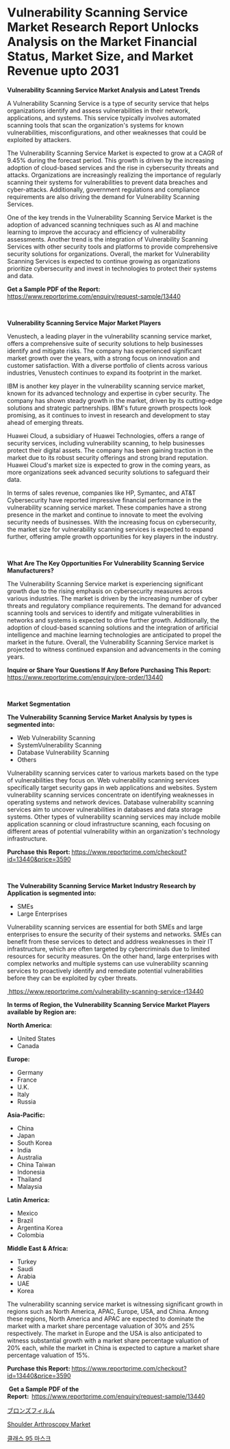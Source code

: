 <p><h1>Vulnerability Scanning Service Market Research Report Unlocks Analysis on the Market Financial Status, Market Size, and Market Revenue upto 2031</h1></p><p><strong>Vulnerability Scanning Service Market Analysis and Latest Trends</strong></p>
<p><p>A Vulnerability Scanning Service is a type of security service that helps organizations identify and assess vulnerabilities in their network, applications, and systems. This service typically involves automated scanning tools that scan the organization's systems for known vulnerabilities, misconfigurations, and other weaknesses that could be exploited by attackers.</p><p>The Vulnerability Scanning Service Market is expected to grow at a CAGR of 9.45% during the forecast period. This growth is driven by the increasing adoption of cloud-based services and the rise in cybersecurity threats and attacks. Organizations are increasingly realizing the importance of regularly scanning their systems for vulnerabilities to prevent data breaches and cyber-attacks. Additionally, government regulations and compliance requirements are also driving the demand for Vulnerability Scanning Services.</p><p>One of the key trends in the Vulnerability Scanning Service Market is the adoption of advanced scanning techniques such as AI and machine learning to improve the accuracy and efficiency of vulnerability assessments. Another trend is the integration of Vulnerability Scanning Services with other security tools and platforms to provide comprehensive security solutions for organizations. Overall, the market for Vulnerability Scanning Services is expected to continue growing as organizations prioritize cybersecurity and invest in technologies to protect their systems and data.</p></p>
<p><strong>Get a Sample PDF of the Report:&nbsp;</strong> <a href="https://www.reportprime.com/enquiry/request-sample/13440">https://www.reportprime.com/enquiry/request-sample/13440</a></p>
<p>&nbsp;</p>
<p><strong>Vulnerability Scanning Service Major Market Players</strong></p>
<p><p>Venustech, a leading player in the vulnerability scanning service market, offers a comprehensive suite of security solutions to help businesses identify and mitigate risks. The company has experienced significant market growth over the years, with a strong focus on innovation and customer satisfaction. With a diverse portfolio of clients across various industries, Venustech continues to expand its footprint in the market.</p><p>IBM is another key player in the vulnerability scanning service market, known for its advanced technology and expertise in cyber security. The company has shown steady growth in the market, driven by its cutting-edge solutions and strategic partnerships. IBM's future growth prospects look promising, as it continues to invest in research and development to stay ahead of emerging threats.</p><p>Huawei Cloud, a subsidiary of Huawei Technologies, offers a range of security services, including vulnerability scanning, to help businesses protect their digital assets. The company has been gaining traction in the market due to its robust security offerings and strong brand reputation. Huawei Cloud's market size is expected to grow in the coming years, as more organizations seek advanced security solutions to safeguard their data.</p><p>In terms of sales revenue, companies like HP, Symantec, and AT&T Cybersecurity have reported impressive financial performance in the vulnerability scanning service market. These companies have a strong presence in the market and continue to innovate to meet the evolving security needs of businesses. With the increasing focus on cybersecurity, the market size for vulnerability scanning services is expected to expand further, offering ample growth opportunities for key players in the industry.</p></p>
<p>&nbsp;</p>
<p><strong>What Are The Key Opportunities For Vulnerability Scanning Service Manufacturers?</strong></p>
<p><p>The Vulnerability Scanning Service market is experiencing significant growth due to the rising emphasis on cybersecurity measures across various industries. The market is driven by the increasing number of cyber threats and regulatory compliance requirements. The demand for advanced scanning tools and services to identify and mitigate vulnerabilities in networks and systems is expected to drive further growth. Additionally, the adoption of cloud-based scanning solutions and the integration of artificial intelligence and machine learning technologies are anticipated to propel the market in the future. Overall, the Vulnerability Scanning Service market is projected to witness continued expansion and advancements in the coming years.</p></p>
<p><strong>Inquire or Share Your Questions If Any Before Purchasing This Report:</strong> <a href="https://www.reportprime.com/enquiry/pre-order/13440">https://www.reportprime.com/enquiry/pre-order/13440</a></p>
<p>&nbsp;</p>
<p><strong>Market Segmentation</strong></p>
<p><strong>The Vulnerability Scanning Service Market Analysis by types is segmented into:</strong></p>
<p><ul><li>Web Vulnerability Scanning</li><li>SystemVulnerability Scanning</li><li>Database Vulnerability Scanning</li><li>Others</li></ul></p>
<p><p>Vulnerability scanning services cater to various markets based on the type of vulnerabilities they focus on. Web vulnerability scanning services specifically target security gaps in web applications and websites. System vulnerability scanning services concentrate on identifying weaknesses in operating systems and network devices. Database vulnerability scanning services aim to uncover vulnerabilities in databases and data storage systems. Other types of vulnerability scanning services may include mobile application scanning or cloud infrastructure scanning, each focusing on different areas of potential vulnerability within an organization's technology infrastructure.</p></p>
<p><strong>Purchase this Report:&nbsp;</strong><a href="https://www.reportprime.com/checkout?id=13440&price=3590">https://www.reportprime.com/checkout?id=13440&price=3590</a></p>
<p>&nbsp;</p>
<p><strong>The Vulnerability Scanning Service Market Industry Research by Application is segmented into:</strong></p>
<p><ul><li>SMEs</li><li>Large Enterprises</li></ul></p>
<p><p>Vulnerability scanning services are essential for both SMEs and large enterprises to ensure the security of their systems and networks. SMEs can benefit from these services to detect and address weaknesses in their IT infrastructure, which are often targeted by cybercriminals due to limited resources for security measures. On the other hand, large enterprises with complex networks and multiple systems can use vulnerability scanning services to proactively identify and remediate potential vulnerabilities before they can be exploited by cyber threats.</p></p>
<p><a href="https://www.reportprime.com/vulnerability-scanning-service-r13440">&nbsp;https://www.reportprime.com/vulnerability-scanning-service-r13440</a></p>
<p><strong>In terms of Region, the Vulnerability Scanning Service Market Players available by Region are:</strong></p>
<p>
    <p> <strong> North America: </strong>
        <ul>
            <li>United States</li>
            <li>Canada</li>
        </ul>
        </p> 
    <p> <strong> Europe: </strong>
        <ul>
            <li>Germany</li>
            <li>France</li>
            <li>U.K.</li>
            <li>Italy</li>
            <li>Russia</li>
        </ul>
        </p> 
    <p> <strong> Asia-Pacific: </strong>
        <ul>
            <li>China</li>
            <li>Japan</li>
            <li>South Korea</li>
            <li>India</li>
            <li>Australia</li>
            <li>China Taiwan</li>
            <li>Indonesia</li>
            <li>Thailand</li>
            <li>Malaysia</li>
        </ul>
        </p> 
    <p> <strong> Latin America: </strong>
        <ul>
            <li>Mexico</li>
            <li>Brazil</li>
            <li>Argentina Korea</li>
            <li>Colombia</li>
        </ul>
        </p> 
    <p> <strong> Middle East & Africa: </strong>
        <ul>
            <li>Turkey</li>
            <li>Saudi</li>
            <li>Arabia</li>
            <li>UAE</li>
            <li>Korea</li>
        </ul>
    </p>
    </p>
<p><p>The vulnerability scanning service market is witnessing significant growth in regions such as North America, APAC, Europe, USA, and China. Among these regions, North America and APAC are expected to dominate the market with a market share percentage valuation of 30% and 25% respectively. The market in Europe and the USA is also anticipated to witness substantial growth with a market share percentage valuation of 20% each, while the market in China is expected to capture a market share percentage valuation of 15%.</p></p>
<p><strong>Purchase this Report: </strong><a href="https://www.reportprime.com/checkout?id=13440&price=3590">https://www.reportprime.com/checkout?id=13440&price=3590</a></p>
<p>&nbsp;<strong>Get a Sample PDF of the Report:&nbsp;&nbsp;</strong><a href="https://www.reportprime.com/enquiry/request-sample/13440">https://www.reportprime.com/enquiry/request-sample/13440</a></p>
<p><strong></strong></p>
<p><p><a href="https://github.com/ihabdkwlxs948/Market-Research-Report-List-4/blob/main/173639686562.md">ブロンズフィルム</a></p><p><a href="https://github.com/bushilahore52/Market-Research-Report-List-2/blob/main/shoulder-arthroscopy-market.md">Shoulder Arthroscopy Market</a></p><p><a href="https://github.com/hxzi07639916/Market-Research-Report-List-4/blob/main/3697749107279.md">클래스 95 마스크</a></p></p>